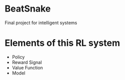 # BeatSnake
Final project for intelligent systems

# Elements of this RL system
- Policy
- Reward Signal
- Value Function
- Model